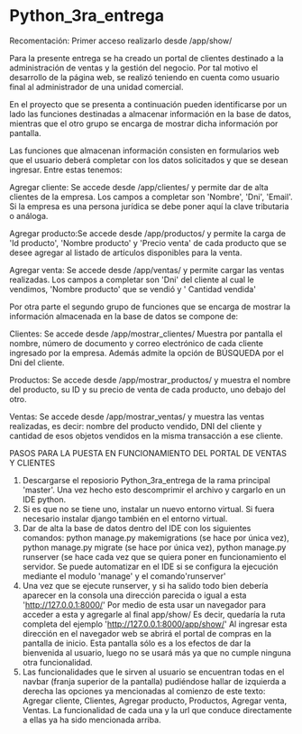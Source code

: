 # Python_3ra_entrega
Recomentación: Primer acceso realizarlo desde /app/show/

Para la presente entrega se ha creado un portal de clientes destinado a la administración de ventas y la gestión del negocio. Por tal motivo el desarrollo de la página web,
se realizó teniendo en cuenta como usuario final al administrador de una unidad comercial.

En el proyecto que se presenta a continuación pueden identificarse por un lado las funciones destinadas a almacenar información en la base de datos, mientras que el otro grupo se encarga de mostrar dicha información por pantalla.

Las funciones que almacenan información consisten en formularios web que el usuario deberá completar con los datos solicitados y que se desean ingresar. Entre estas tenemos:

Agregar cliente: Se accede desde /app/clientes/ y permite dar de alta clientes de la empresa. Los campos a completar son 'Nombre', 'Dni', 'Email'. Si la empresa es una persona jurídica se debe poner aquí la
clave tributaria o análoga.

Agregar producto:Se accede desde /app/productos/ y permite la carga de 'Id producto', 'Nombre producto' y 'Precio venta' de cada producto que se desee agregar al listado de artículos disponibles para la venta.

Agregar venta: Se accede desde /app/ventas/ y permite cargar las ventas realizadas. Los campos a completar son 'Dni' del cliente al cual le vendimos, 'Nombre producto' que se vendió y ' Cantidad vendida'

Por otra parte el segundo grupo de funciones que se encarga de mostrar la información almacenada en la base de datos se compone de:

Clientes: Se accede desde /app/mostrar_clientes/ Muestra por pantalla el nombre, número de documento y correo electrónico de cada cliente ingresado por la empresa. Además admite la opción de BÚSQUEDA por el Dni del cliente.

Productos: Se accede desde /app/mostrar_productos/ y muestra el nombre del producto, su ID y su precio de venta de cada producto, uno debajo del otro.

Ventas: Se accede desde /app/mostrar_ventas/ y muestra las ventas realizadas, es decir: nombre del producto vendido, DNI del cliente y cantidad de esos objetos vendidos en la misma transacción a ese cliente.

PASOS PARA LA PUESTA EN FUNCIONAMIENTO DEL PORTAL DE VENTAS Y CLIENTES

1) Descargarse el reposiorio Python_3ra_entrega de la rama principal 'master'. Una vez hecho esto descomprimir el archivo y cargarlo en un IDE python.
2) Si es que no se tiene uno, instalar un nuevo entorno virtual. Si fuera necesario instalar django también en el entorno virtual.
3) Dar de alta la base de datos dentro del IDE con los siguientes comandos: python manage.py makemigrations (se hace por única vez), python manage.py migrate (se hace por única vez), python manage.py runserver (se hace cada vez que se quiera poner en funcionamiento el servidor. Se puede automatizar en el IDE si se configura la ejecución mediante el modulo 'manage' y el comando'runserver'
4) Una vez que se ejecute runserver, y si ha salido todo bien debería aparecer en la consola una dirección parecida o igual a esta 'http://127.0.0.1:8000/' Por medio de esta usar un navegador para acceder a esta y agregarle al final app/show/ Es decir, quedaría la ruta completa del ejemplo 'http://127.0.0.1:8000/app/show/' Al ingresar esta dirección en el navegador web se abrirá el portal de compras en la pantalla de inicio. Esta pantalla sólo es a los efectos de dar la bienvenida al usuario, luego no se usará más ya que no cumple ninguna otra funcionalidad.
5) Las funcionalidades que le sirven al usuario se encuentran todas en el navbar (franja superior de la pantalla) pudiéndose hallar de izquierda a derecha las opciones ya mencionadas al comienzo de este texto: Agregar cliente, Clientes, Agregar producto, Productos, Agregar venta, Ventas. La funcionalidad de cada una y la url que conduce directamente a ellas ya ha sido mencionada arriba.








